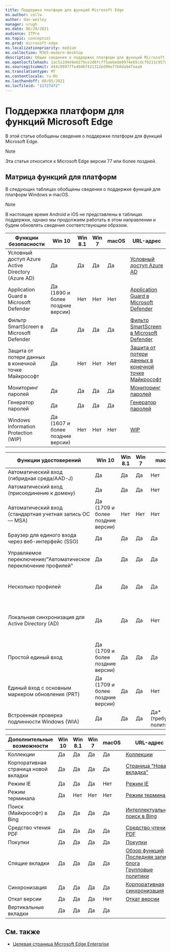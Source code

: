 ```yaml
---
title: Поддержка платформ для функций Microsoft Edge
ms.author: collw
author: dan-wesley
manager: srugh
ms.date: 06/29/2021
audience: ITPro
ms.topic: conceptual
ms.prod: microsoft-edge
ms.localizationpriority: medium
ms.collection: M365-modern-desktop
description: Общие сведения о поддержке платформ для функций Microsoft Edge
ms.openlocfilehash: 1ac512d4e9e6279ce2d6fcff5aebede0974eb5cdcf9211c957ace9f015b95010
ms.sourcegitcommit: d44c0997ffe40d67421312ed96e7766da947eaa0
ms.translationtype: MT
ms.contentlocale: ru-RU
ms.lasthandoff: 08/05/2021
ms.locfileid: "11727472"
---
```

# <a name="platform-support-for-microsoft-edge-features"></a>Поддержка платформ для функций Microsoft Edge

В этой статье обобщены сведения о поддержке платформ для функций Microsoft Edge.

> [!NOTE]
> Эта статья относится к Microsoft Edge версии 77 или более поздней.

## <a name="feature-matrix-for-platforms"></a>Матрица функций для платформ

В следующих таблицах обобщены сведения о поддержке функций для платформ Windows и macOS.

> [!NOTE]
> В настоящее время Android и iOS не представлены в таблицах поддержки, однако мы продолжаем работать в этом направлении и будем обновлять сведения соответствующим образом.

| Функции безопасности |Win 10|Win 8.1|Win 7|macOS|URL-адрес|
|--------|-------|--------|-----|-------|---|
|Условный доступ Azure Active Directory (Azure AD)|Да|Да|Да|Да|[Условный доступ Azure AD](/deployedge/ms-edge-security-conditional-access#accessing-conditional-access-protected-resources-in-microsoft-edge)|
|Application Guard в Microsoft Defender|Да (1890 и более поздние версии)|Нет|Нет|Нет|[Application Guard в Microsoft Defender](/deployedge/microsoft-edge-security-windows-defender-application-guard) |
|Фильтр SmartScreen в Microsoft Defender|Да|Да|Да|Да|[Фильтр SmartScreen в Microsoft Defender](/deployedge/microsoft-edge-security-smartscreen) |
|Защита от потери данных в конечной точке Майкрософт|Да|Нет|Нет|Нет|[Защита от потери данных в конечной точке Майкрософт](/deployedge/microsoft-edge-security-dlp#microsoft-endpoint-data-loss-prevention-endpoint-dlp)|
|Мониторинг паролей|Да|Да|Да|Да|[Мониторинг паролей](https://blogs.windows.com/msedgedev/2021/01/21/edge-88-privacy/)|
|Генератор паролей|Да|Да|Да|Да|[Генератор паролей](https://blogs.windows.com/msedgedev/2021/01/21/edge-88-privacy/)|
|Windows Information Protection (WIP)|Да (1607 и более поздние версии)|Нет|Нет|Нет|[WIP](/deployedge/microsoft-edge-security-windows-information-protection#system-requirements)|

|Функции удостоверений| Win 10 | Win 8.1 | Win 7 | macOS | URL-адрес |
|--|--|--|--|--|--|
|Автоматический вход (гибридная среда/AAD-J)|Да|Да|Да|Нет|[Гибридная среда/AAD-J](/deployedge/microsoft-edge-security-identity#automatic-sign-in)|
|Автоматический вход (присоединение к домену)|Да|Да|Да|Нет|[присоединение к домену](/deployedge/microsoft-edge-security-identity#automatic-sign-in)|
|Автоматический вход (стандартная учетная запись ОС — MSA)|Да (1709 и более поздние версии)|Нет|Нет|Нет|[Учетная запись Майкрософт](/deployedge/microsoft-edge-security-identity#automatic-sign-in)|
|Браузер для единого входа через веб-интерфейс (SSO)|Да|Да|Да|Да|[Единый вход в браузере](https://www.microsoft.com/microsoft-365/roadmap?featureid=66332)|
|Управляемое переключение/"Автоматическое переключение профилей"|Да|Да|Да|Да|[Использование нескольких профилей на работе и дома](https://blogs.windows.com/msedgedev/2020/04/30/automatic-profile-switching/) |
|Несколько профилей|Да|Да|Да|Да|[Использование нескольких профилей на работе и дома](https://blogs.windows.com/msedgedev/2020/04/30/automatic-profile-switching/) |
|Локальная синхронизация для Active Directory (AD)|Да|Да|Да|Нет|[Локальная синхронизация для пользователей Active Directory (AD)](/deployedge/microsoft-edge-on-premises-sync) |
|Простой единый вход|Да (1709 и более поздние версии)|Да|Да|Да|[Простой единый вход](/deployedge/microsoft-edge-security-identity#seamless-sso)|
|Единый вход с основным маркером обновления (PRT)|Да (1709 и более поздние версии)|Да|Да|Нет|[Единый вход с PRT](/deployedge/microsoft-edge-security-identity#sso-with-primary-refresh-token-prt)|
|Встроенная проверка подлинности Windows (WIA)|Да|Да|Да|Да* (требуется политика)|[WIA](/deployedge/microsoft-edge-security-identity#windows-integrated-authentication-wia)|

|Дополнительные возможности|Win 10|Win 8.1|Win 7|macOS|URL-адрес|
|--------|-------|--------|-----|-------|---|
|Коллекции|Да|Да|Да|Да|[Коллекции](https://blogs.windows.com/msedgedev/2019/12/09/improvements-collections-sync-microsoft-edge/) |
|Корпоративная страница новой вкладки|Да|Да|Да|Да|[Страница "Новая вкладка"](https://blogs.windows.com/msedgedev/2020/10/29/enterprise-new-tab-page-my-feed/) |
|Режим IE|Да|Да|Да|Нет|[Режим IE](/deployedge/edge-ie-mode#prerequisites)|
|Режим терминала|Да|Нет|Нет|Нет|[Режим терминала](/deployedge/microsoft-edge-configure-kiosk-mode)|
|Поиск (Майкрософт) в Bing|Да|Да|Да|Да|[Интеллектуальный поиск в Bing](https://www.microsoft.com/edge/business/intelligent-search-with-bing) |
|Средство чтения PDF|Да|Да|Да|Да|[Средство чтения PDF](/deployedge/microsoft-edge-pdf) |
|Покупки|Да|Да|Да|Да|[Покупки](https://techcommunity.microsoft.com/t5/articles/introducing-shopping-with-microsoft-edge/m-p/1870080) |
|Спящие вкладки|Да|Да|Да|Да|[Обзор функций](/deployedge/microsoft-edge-relnote-stable-channel)<br>[Последняя запись блога](https://blogs.windows.com/msedgedev/2021/03/04/edge-89-performance/)<br>[Групповые политики](/deployedge/microsoft-edge-policies#sleeping-tabs-settings)|
|Синхронизация|Да|Да|Да|Да| [Корпоративная синхронизация](/deployedge/microsoft-edge-enterprise-sync) |
|Откат версии|Да|Да|Да|Нет|[Откат версии](/deployedge/edge-learnmore-rollback) |
|Вертикальные вкладки|Да|Да|Да|Да| |

## <a name="see-also"></a>См. также

- [Целевая страница Microsoft Edge Enterprise](https://aka.ms/EdgeEnterprise)